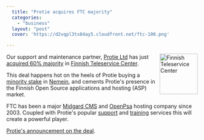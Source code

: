 ```yaml
---
  title: "Protie acquires FTC majority"
  categories: 
    - "business"
  layout: "post"
  cover: 'https://d2vqpl3tx84ay5.cloudfront.net/ftc-100.png'

---
```

<a href="http://www.ftc.fi/"><img src="https://d2vqpl3tx84ay5.cloudfront.net/ftc-100.png" border="0" height="107" width="100" alt="Finnish Teleservice Center" align="right" /></a>

Our support and maintenance partner, [Protie Ltd][2] has just [acquired 60% majority][3] in [Finnish Teleservice Center][4].

This deal happens hot on the heels of Protie buying a [minority stake][5] in [Nemein][1], and cements Protie's presence in the Finnish Open Source applications and hosting (ASP) market.

FTC has been a major [Midgard CMS][6] and [OpenPsa][7] hosting company since 2003. Coupled with Protie's popular [support][8] and [training][9] services this will create a powerful player.

[Protie's announcement on the deal][10].

[1]: http://www.nemein.com/en/
[2]: http://www.protie.fi/en/
[3]: http://www.protie.fi/midcom-permalink-bc066b59ff6738b36133995a09ef6ce2
[4]: http://www.ftc.fi/
[5]: http://www.nemein.com/midcom-permalink-1dc54758ca8e01002ccd6fc80c08db33
[6]: http://www.midgard-project.org/
[7]: http://www.openpsa.org/
[8]: http://www.protie.fi/midcom-permalink-5052341ceec3772805e12d73f387191a
[9]: http://www.protie.fi/midcom-permalink-070252de78db5e518a41270d8d5530b5
[10]: http://www.protie.fi/midcom-permalink-bc066b59ff6738b36133995a09ef6ce2
